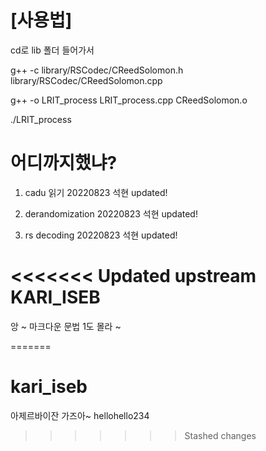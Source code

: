 
# [사용법]

cd로 lib 폴더 들어가서


g++ -c library/RSCodec/CReedSolomon.h library/RSCodec/CReedSolomon.cpp

g++ -o LRIT_process LRIT_process.cpp CReedSolomon.o 

./LRIT_process



# 어디까지했냐?

1. cadu 읽기 20220823 석현 updated!

2. derandomization 20220823 석현 updated!

3. rs decoding 20220823 석현 updated!


<<<<<<< Updated upstream
KARI_ISEB
==========
앙 ~ 마크다운 문법 1도 몰라 ~

=======
# kari_iseb
아제르바이잔 가즈아~
hellohello234
>>>>>>> Stashed changes
